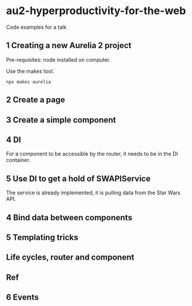 # au2-hyperproductivity-for-the-web

Code examples for a talk

## 1 Creating a new Aurelia 2 project

Pre-requisites: node installed on computer.

Use the makes tool.

```npx makes aurelia```

## 2 Create a page

## 3 Create a simple component

## 4 DI

For a component to be accessible by the router, it needs to be in the DI container.

## 5 Use DI to get a hold of SWAPIService

The service is already implemented, it is pulling data from the Star Wars API.

## 4 Bind data between components

## 5 Templating tricks

## Life cycles, router and component

## Ref

## 6 Events
